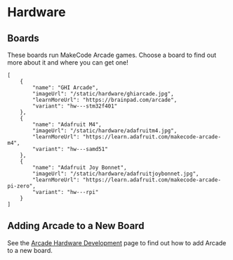 # Hardware

## Boards

These boards run MakeCode Arcade games. Choose a board to find out more about it and where you can get one!

```codecard
[
    {
        "name": "GHI Arcade",
        "imageUrl": "/static/hardware/ghiarcade.jpg",
        "learnMoreUrl": "https://brainpad.com/arcade",
        "variant": "hw---stm32f401"
    },
    {
        "name": "Adafruit M4",
        "imageUrl": "/static/hardware/adafruitm4.jpg",
        "learnMoreUrl": "https://learn.adafruit.com/makecode-arcade-m4",
        "variant": "hw---samd51"
    },
    {
        "name": "Adafruit Joy Bonnet",
        "imageUrl": "/static/hardware/adafruitjoybonnet.jpg",
        "learnMoreUrl": "https://learn.adafruit.com/makecode-arcade-pi-zero",
        "variant": "hw---rpi"
    }
]
```

## Adding Arcade to a New Board

See the [Arcade Hardware Development](/hardware/dev) page to find out how to add Arcade to a new board.
